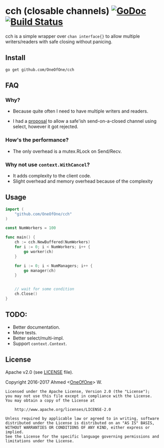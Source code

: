 # cch (closable channels) [![GoDoc](https://godoc.org/github.com/OneOfOne/cch?status.svg)](https://godoc.org/github.com/OneOfOne/cch) [![Build Status](https://travis-ci.org/OneOfOne/cch.svg?branch=master)](https://travis-ci.org/OneOfOne/cch)

cch is a simple wrapper over `chan interface{}` to allow multiple writers/readers with safe closing without panicing.

## Install

	go get github.com/OneOfOne/cch


## FAQ

### Why?
* Because quite often I need to have multiple writers and readers.

* I had a [proposal](https://github.com/golang/go/issues/15411) to allow a safe'ish send-on-a-closed channel using select, however it got rejected.

### How's the performance?
* The only overhead is a mutex.RLock on Send/Recv.

### Why not use `context.WithCancel`?
* It adds complexity to the client code.
* Slight overhead and memory overhead because of the complexity

## Usage

```go
import (
	"github.com/OneOfOne/cch"
)

const NumWorkers = 100

func main() {
	ch := cch.NewBuffered(NumWorkers)
	for i := 0; i < NumWorkers; i++ {
		go worker(ch)
	}

	for i := 0; i < NumManagers; i++ {
		go manager(ch)
	}


	// wait for some condition
	ch.Close()
}
```

## TODO:

* Better documentation.
* More tests.
* Better select/multi-impl.
* Support `context.Context`.

## License

Apache v2.0 (see [LICENSE](https://github.com/OneOfOne/cch/blob/master/LICENSE) file).

Copyright 2016-2017 Ahmed <[OneOfOne](https://github.com/OneOfOne/)> W.

	Licensed under the Apache License, Version 2.0 (the "License");
	you may not use this file except in compliance with the License.
	You may obtain a copy of the License at

		http://www.apache.org/licenses/LICENSE-2.0

	Unless required by applicable law or agreed to in writing, software
	distributed under the License is distributed on an "AS IS" BASIS,
	WITHOUT WARRANTIES OR CONDITIONS OF ANY KIND, either express or implied.
	See the License for the specific language governing permissions and
	limitations under the License.
